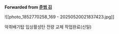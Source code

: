 **Forwarded from [준범 김](https://t.me/no_username_7008444932)**

![[photo_1852770258_169 - 20250520021837423.jpg]]

악취배기탑 입상활성탄 전량 교체 작업완료(신일)
